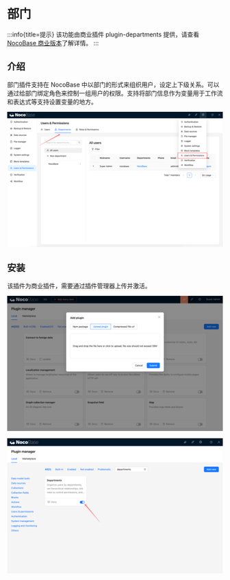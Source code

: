 # 部门

:::info{title=提示}
该功能由商业插件 plugin-departments 提供，请查看 [NocoBase 商业版本](https://cn.nocobase.com/commercial-cn.html)了解详情。
:::

## 介绍

部门插件支持在 NocoBase 中以部门的形式来组织用户，设定上下级关系。可以通过给部门绑定角色来控制一组用户的权限。支持将部门信息作为变量用于工作流和表达式等支持设置变量的地方。

![](./static/2024-03-04-11-25-32.png)

## 安装

该插件为商业插件，需要通过插件管理器上传并激活。

![](./static/image.png)

![](./static/2024-03-03-17-53-47.png)
